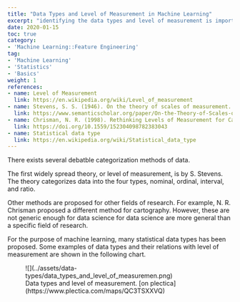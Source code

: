 ```yaml
---
title: "Data Types and Level of Measurement in Machine Learning"
excerpt: "identifying the data types and level of measurement is important in data science"
date: 2020-01-15
toc: true
category:
- 'Machine Learning::Feature Engineering'
tag:
- 'Machine Learning'
- 'Statistics'
- 'Basics'
weight: 1
references:
- name: Level of Measurement
  link: https://en.wikipedia.org/wiki/Level_of_measurement
- name: Stevens, S. S. (1946). On the theory of scales of measurement. Science, 103(2684), 677.
  link: https://www.semanticscholar.org/paper/On-the-Theory-of-Scales-of-Measurement.-Stevens/25cb1c43983d7b0bdb2263472973dc008da135b7
- name: Chrisman, N. R. (1998). Rethinking Levels of Measurement for Cartography. Cartography and Geographic Information Science, 25(4), 231–242.
  link: https://doi.org/10.1559/152304098782383043
- name: Statistical data type
  link: https://en.wikipedia.org/wiki/Statistical_data_type
---
```


There exists several debatble categorization methods of data.

The first widely spread theory, or level of measurement, is by S. Stevens. The theory categorizes data into the four types, nominal, ordinal, interval, and ratio.

Other methods are proposed for other fields of research. For example, N. R. Chrisman proposed a different method for cartography. However, these are not generic enough for data science for data science are more general than a specific field of research.

For the purpose of machine learning, many statistical data types has been proposed. Some examples of data types and their relations with level of measurement are shown in the following chart.


<figure markdown="1">
![](../assets/data-types/data_types_and_level_of_measuremen.png)
<figcaption markdown="1">
Data types and level of measurement. [on plectica](https://www.plectica.com/maps/QC3TSXXVQ)
</figcaption>
</figure>
